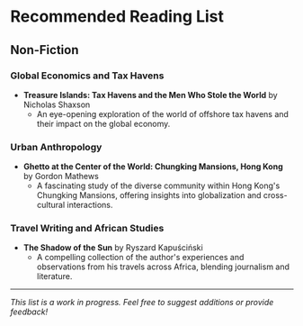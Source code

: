 # Recommended Reading List

## Non-Fiction

### Global Economics and Tax Havens
- **Treasure Islands: Tax Havens and the Men Who Stole the World** by Nicholas Shaxson
  - An eye-opening exploration of the world of offshore tax havens and their impact on the global economy.

### Urban Anthropology
- **Ghetto at the Center of the World: Chungking Mansions, Hong Kong** by Gordon Mathews
  - A fascinating study of the diverse community within Hong Kong's Chungking Mansions, offering insights into globalization and cross-cultural interactions.

### Travel Writing and African Studies
- **The Shadow of the Sun** by Ryszard Kapuściński
  - A compelling collection of the author's experiences and observations from his travels across Africa, blending journalism and literature.

---

*This list is a work in progress. Feel free to suggest additions or provide feedback!*
